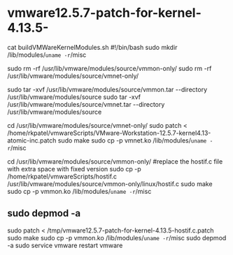 # vmware12.5.7-patch-for-kernel-4.13.5-


cat buildVMWareKernelModules.sh
#!/bin/bash
sudo mkdir /lib/modules/`uname -r`/misc
 
sudo rm -rf /usr/lib/vmware/modules/source/vmmon-only/
sudo rm -rf /usr/lib/vmware/modules/source/vmnet-only/
 
sudo tar -xvf /usr/lib/vmware/modules/source/vmmon.tar --directory /usr/lib/vmware/modules/source
sudo tar -xvf /usr/lib/vmware/modules/source/vmnet.tar --directory /usr/lib/vmware/modules/source
 
cd /usr/lib/vmware/modules/source/vmnet-only/
sudo patch < /home/rkpatel/vmwareScripts/VMware-Workstation-12.5.7-kernel4.13-atomic-inc.patch
sudo make
sudo cp -p vmnet.ko /lib/modules/`uname -r`/misc
 
cd /usr/lib/vmware/modules/source/vmmon-only/
#replace the hostif.c file with extra space with fixed version
sudo cp -p /home/rkpatel/vmwareScripts/hostif.c /usr/lib/vmware/modules/source/vmmon-only/linux/hostif.c
sudo make
sudo cp -p vmmon.ko /lib/modules/`uname -r`/misc
 
sudo depmod -a
------------------------------------------------------------------------
sudo patch < /tmp/vmware12.5.7-patch-for-kernel-4.13.5-hostif.c.patch 
sudo make
sudo cp -p vmmon.ko /lib/modules/`uname -r`/misc
sudo depmod -a
sudo service vmware restart
vmware
